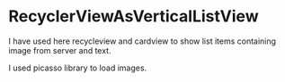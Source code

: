 # RecyclerViewAsVerticalListView

I have used here recycleview and cardview to show list items containing image from server and text.


I used picasso library to load images.
